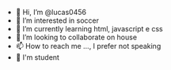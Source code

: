 - 👋 Hi, I’m @lucas0456
- 👀 I’m interested in soccer
- 🌱 I’m currently learning html, javascript e css
- 💞️ I’m looking to collaborate on house
- 📫 How to reach me ..., I prefer not speaking
- 🏫 I'm student

<!---
lucas0456/lucas0456 is a ✨ special ✨ repository because its `README.md` (this file) appears on your GitHub profile.
You can click the Preview link to take a look at your changes.
--->
